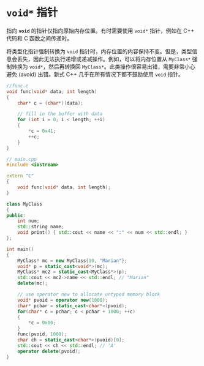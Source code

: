 # `void*` 指针

指向 **`void`** 的指针仅指向原始内存位置。有时需要使用 `void*` 指针，例如在 C++ 代码和 C 函数之间传递时。

将类型化指针强制转换为 `void` 指针时，内存位置的内容保持不变。但是，类型信息会丢失，因此无法执行递增或递减操作。例如，可以将内存位置从 `MyClass*` 强制转换为 `void*`，然后再转换回 `MyClass*`。此类操作很容易出错，需要非常小心避免 (avoid) 出错。新式 C++ 几乎在所有情况下都不鼓励使用 `void` 指针。

```cpp
//func.c
void func(void* data, int length)
{
    char* c = (char*)(data);

    // fill in the buffer with data
    for (int i = 0; i < length; ++i)
    {
        *c = 0x41;
        ++c;
    }
}

// main.cpp
#include <iostream>

extern "C"
{
    void func(void* data, int length);
}

class MyClass
{
public:
    int num;
    std::string name;
    void print() { std::cout << name << ":" << num << std::endl; }
};

int main()
{
    MyClass* mc = new MyClass{10, "Marian"};
    void* p = static_cast<void*>(mc);
    MyClass* mc2 = static_cast<MyClass*>(p);
    std::cout << mc2->name << std::endl; // "Marian"
    delete(mc);

    // use operator new to allocate untyped memory block
    void* pvoid = operator new(1000);
    char* pchar = static_cast<char*>(pvoid);
    for(char* c = pchar; c < pchar + 1000; ++c)
    {
        *c = 0x00;
    }
    func(pvoid, 1000);
    char ch = static_cast<char*>(pvoid)[0];
    std::cout << ch << std::endl; // 'A'
    operator delete(pvoid);
}
```
